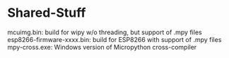 # Shared-Stuff
mcuimg.bin: build for wipy w/o threading, but support of .mpy files
esp8266-firmware-xxxx.bin: build for ESP8266 with support of .mpy files
mpy-cross.exe: Windows version of Micropython cross-compiler

